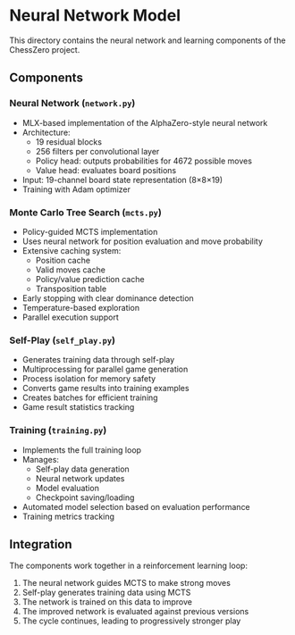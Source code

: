 # Neural Network Model

This directory contains the neural network and learning components of the ChessZero project.

## Components

### Neural Network (`network.py`)
- MLX-based implementation of the AlphaZero-style neural network
- Architecture:
  - 19 residual blocks
  - 256 filters per convolutional layer
  - Policy head: outputs probabilities for 4672 possible moves
  - Value head: evaluates board positions
- Input: 19-channel board state representation (8×8×19)
- Training with Adam optimizer

### Monte Carlo Tree Search (`mcts.py`)
- Policy-guided MCTS implementation
- Uses neural network for position evaluation and move probability
- Extensive caching system:
  - Position cache
  - Valid moves cache
  - Policy/value prediction cache
  - Transposition table
- Early stopping with clear dominance detection
- Temperature-based exploration
- Parallel execution support

### Self-Play (`self_play.py`)
- Generates training data through self-play
- Multiprocessing for parallel game generation
- Process isolation for memory safety
- Converts game results into training examples
- Creates batches for efficient training
- Game result statistics tracking

### Training (`training.py`)
- Implements the full training loop
- Manages:
  - Self-play data generation
  - Neural network updates
  - Model evaluation
  - Checkpoint saving/loading
- Automated model selection based on evaluation performance
- Training metrics tracking

## Integration

The components work together in a reinforcement learning loop:
1. The neural network guides MCTS to make strong moves
2. Self-play generates training data using MCTS
3. The network is trained on this data to improve
4. The improved network is evaluated against previous versions
5. The cycle continues, leading to progressively stronger play